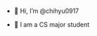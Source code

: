 - 👋 Hi, I’m @chihyu0917
<!-- - 👀 I’m interested in ... -->
- 🌱 I am a CS major student
<!-- - 💞️ I’m looking to collaborate on ...
- 📫 How to reach me ... -->

<!---
chihyu0917/chihyu0917 is a ✨ special ✨ repository because its `README.md` (this file) appears on your GitHub profile.
You can click the Preview link to take a look at your changes.
--->
